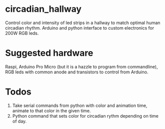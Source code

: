 # circadian_hallway
Control color and intensity of led strips in a hallway to match optimal human circadian rhythm. Arduino and python interface to custom electronics for 200W RGB leds.

# Suggested hardware
Raspi, Arduino Pro Micro (but it is a hazzle to program from commandline), RGB leds with common anode and transistors to control from Arduino.

# Todos
1. Take serial commands from python with color and animation time, animate to that color in the given time.
1. Python command that sets color for circadian rythm depending on time of day.